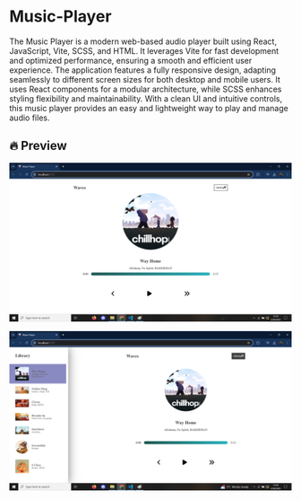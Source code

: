 # Music-Player
The Music Player is a modern web-based audio player built using React, JavaScript, Vite, SCSS, and HTML. It leverages Vite for fast development and optimized performance, ensuring a smooth and efficient user experience. The application features a fully responsive design, adapting seamlessly to different screen sizes for both desktop and mobile users. It uses React components for a modular architecture, while SCSS enhances styling flexibility and maintainability. With a clean UI and intuitive controls, this music player provides an easy and lightweight way to play and manage audio files.


## 🔥 Preview

![Music Player Screenshot 1](screenshots/2.png)

![Music Player Screenshot 2](screenshots/1.png)
